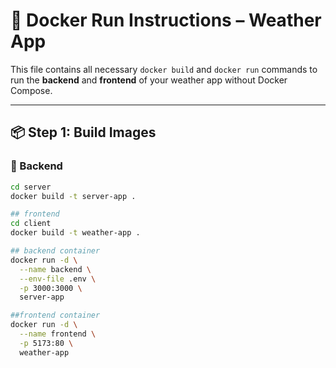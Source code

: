 # 🐳 Docker Run Instructions – Weather App

This file contains all necessary `docker build` and `docker run` commands to run the **backend** and **frontend** of your weather app without Docker Compose.

---

## 📦 Step 1: Build Images

### 🔧 Backend
```bash
cd server
docker build -t server-app .

## frontend 
cd client
docker build -t weather-app .

## backend container
docker run -d \
  --name backend \
  --env-file .env \
  -p 3000:3000 \
  server-app

##frontend container
docker run -d \
  --name frontend \
  -p 5173:80 \
  weather-app